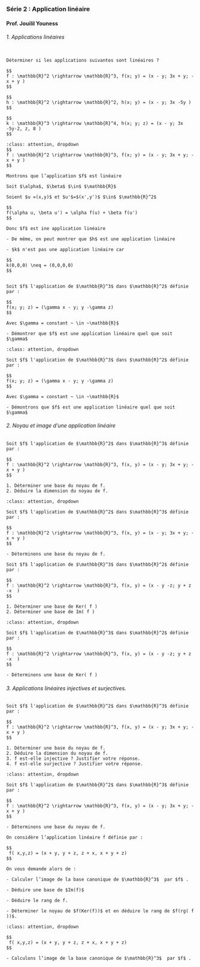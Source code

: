 ### Série 2 : Application linéaire

#### Prof. Jouilil Youness

###### 1. Applications linéaires


```{admonition} Exercice 1

Déterminer si les applications suivantes sont linéaires ?

$$
f : \mathbb{R}^2 \rightarrow \mathbb{R}^3, f(x; y) = (x - y; 3x + y; -x + y )
$$

$$
h : \mathbb{R}^2 \rightarrow \mathbb{R}^2, h(x; y) = (x - y; 3x -5y )
$$

$$
k : \mathbb{R}^3 \rightarrow \mathbb{R}^4, h(x; y; z) = (x - y; 3x -5y-2, z, 8 )
$$

```
```{admonition} <font color='blue'>Réponse de l'exercice 1</font>
:class: attention, dropdown
$$
f : \mathbb{R}^2 \rightarrow \mathbb{R}^3, f(x; y) = (x - y; 3x + y; -x + y )
$$

Montrons que l’application $f$ est linéaire

Soit $\alpha$, $\beta$ $\in$ $\mathbb{R}$

Soient $u =(x,y)$ et $u'$=$(x',y')$ $\in$ $\mathbb{R}^2$

$$
f(\alpha u, \beta u') = \alpha f(u) + \beta f(u')
$$

Donc $f$ est ine application linéaire

- De même, on peut montrer que $h$ est une application linéaire

- $k$ n'est pas une application linéaire car

$$
k(0,0,0) \neq = (0,0,0,0)
$$

```
```{admonition} Exercice 2

Soit $f$ l'application de $\mathbb{R}^3$ dans $\mathbb{R}^2$ définie par :

$$
f(x; y; z) = (\gamma x - y; y -\gamma z)
$$

Avec $\gamma = constant ~ \in ~\mathbb{R}$

- Démontrer que $f$ est une application linéaire quel que soit $\gamma$
```

```{admonition} <font color='blue'>Réponse de l'exercice 2</font>
:class: attention, dropdown

Soit $f$ l'application de $\mathbb{R}^3$ dans $\mathbb{R}^2$ définie par :

$$
f(x; y; z) = (\gamma x - y; y -\gamma z)
$$

Avec $\gamma = constant ~ \in ~\mathbb{R}$

- Démontrons que $f$ est une application linéaire quel que soit $\gamma$

```
###### 2. Noyau et image d’une application linéaire

```{admonition} Exercice 3
Soit $f$ l'application de $\mathbb{R}^2$ dans $\mathbb{R}^3$ définie par :

$$
f : \mathbb{R}^2 \rightarrow \mathbb{R}^3, f(x, y) = (x - y; 3x + y; -x + y )
$$

1. Déterminer une base du noyau de f.
2. Déduire la dimension du noyau de f.
```

```{admonition} <font color='blue'>Réponse de l'exercice 3</font>
:class: attention, dropdown

Soit $f$ l'application de $\mathbb{R}^2$ dans $\mathbb{R}^3$ définie par :

$$
f : \mathbb{R}^2 \rightarrow \mathbb{R}^3, f(x, y) = (x - y; 3x + y; -x + y )
$$

- Déterminons une base du noyau de f.

```

```{admonition} Exercice 4
Soit $f$ l'application de $\mathbb{R}^3$ dans $\mathbb{R}^2$ définie par :

$$
f : \mathbb{R}^2 \rightarrow \mathbb{R}^3, f(x, y) = (x - y -z; y + z -x  )
$$

1. Déterminer une base de Ker( f )
2. Déterminer une base de Im( f )
```

```{admonition} <font color='blue'>Réponse de l'exercice 4</font>
:class: attention, dropdown

Soit $f$ l'application de $\mathbb{R}^3$ dans $\mathbb{R}^2$ définie par :

$$
f : \mathbb{R}^2 \rightarrow \mathbb{R}^3, f(x, y) = (x - y -z; y + z -x  )
$$

- Déterminons une base de Ker( f )

```

###### 3. Applications linéaires injectives et surjectives.

```{admonition} Exercice 5
Soit $f$ l'application de $\mathbb{R}^2$ dans $\mathbb{R}^3$ définie par :

$$
f : \mathbb{R}^2 \rightarrow \mathbb{R}^3, f(x, y) = (x - y; 3x + y; -x + y )
$$

1. Déterminer une base du noyau de f.
2. Déduire la dimension du noyau de f.
3. f est-elle injective ? Justifier votre réponse.
4. f est-elle surjective ? Justifier votre réponse.

```

```{admonition} <font color='blue'>Réponse de l'exercice 5</font>
:class: attention, dropdown

Soit $f$ l'application de $\mathbb{R}^2$ dans $\mathbb{R}^3$ définie par :

$$
f : \mathbb{R}^2 \rightarrow \mathbb{R}^3, f(x, y) = (x - y; 3x + y; -x + y )
$$

- Déterminons une base du noyau de f.

```

```{admonition} Exercice 6
On considère l’application linéaire f définie par :

$$
 f( x,y,z) = (x + y, y + z, z + x, x + y + z)
$$

On vous demande alors de :

- Calculer l’image de la base canonique de $\mathbb{R}^3$  par $f$ .

- Déduire une base de $Im(f)$

- Déduire le rang de f.

- Déterminer le noyau de $f(Ker(f))$ et en déduire le rang de $f(rg( f ))$. 
```

```{admonition} <font color='blue'>Réponse de l'exercice 6</font>
:class: attention, dropdown

$$
 f( x,y,z) = (x + y, y + z, z + x, x + y + z)
$$

- Calculons l’image de la base canonique de $\mathbb{R}^3$  par $f$ .

```

```
```